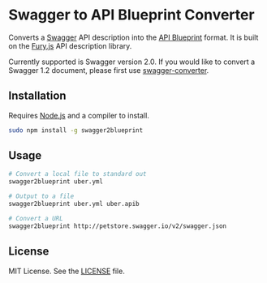 # Swagger to API Blueprint Converter

Converts a [Swagger](http://swagger.io/) API description into the [API Blueprint](https://apiblueprint.org/) format. It is built on the [Fury.js](https://github.com/apiaryio/fury.js) API description library.

Currently supported is Swagger version 2.0. If you would like to convert
a Swagger 1.2 document, please first use [swagger-converter](https://github.com/apigee-127/swagger-converter).

## Installation

Requires [Node.js](https://nodejs.org/) and a compiler to install.

```bash
sudo npm install -g swagger2blueprint
```

## Usage

```bash
# Convert a local file to standard out
swagger2blueprint uber.yml

# Output to a file
swagger2blueprint uber.yml uber.apib

# Convert a URL
swagger2blueprint http://petstore.swagger.io/v2/swagger.json
```

## License

MIT License. See the [LICENSE](https://github.com/apiaryio/swagger2blueprint/blob/master/LICENSE) file.
